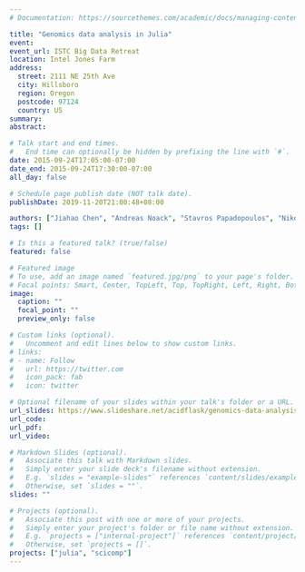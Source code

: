 ```yaml
---
# Documentation: https://sourcethemes.com/academic/docs/managing-content/

title: "Genomics data analysis in Julia"
event:
event_url: ISTC Big Data Retreat
location: Intel Jones Farm
address:
  street: 2111 NE 25th Ave
  city: Hillsboro
  region: Oregon
  postcode: 97124
  country: US
summary:
abstract:

# Talk start and end times.
#   End time can optionally be hidden by prefixing the line with `#`.
date: 2015-09-24T17:05:00-07:00
date_end: 2015-09-24T17:30:00-07:00
all_day: false

# Schedule page publish date (NOT talk date).
publishDate: 2019-11-20T21:00:48+08:00

authors: ["Jiahao Chen", "Andreas Noack", "Stavros Papadopoulos", "Nikolaos Patsopoulos"]
tags: []

# Is this a featured talk? (true/false)
featured: false

# Featured image
# To use, add an image named `featured.jpg/png` to your page's folder. 
# Focal points: Smart, Center, TopLeft, Top, TopRight, Left, Right, BottomLeft, Bottom, BottomRight.
image:
  caption: ""
  focal_point: ""
  preview_only: false

# Custom links (optional).
#   Uncomment and edit lines below to show custom links.
# links:
# - name: Follow
#   url: https://twitter.com
#   icon_pack: fab
#   icon: twitter

# Optional filename of your slides within your talk's folder or a URL.
url_slides: https://www.slideshare.net/acidflask/genomics-data-analysis-in-julia
url_code:
url_pdf: 
url_video:

# Markdown Slides (optional).
#   Associate this talk with Markdown slides.
#   Simply enter your slide deck's filename without extension.
#   E.g. `slides = "example-slides"` references `content/slides/example-slides.md`.
#   Otherwise, set `slides = ""`.
slides: ""

# Projects (optional).
#   Associate this post with one or more of your projects.
#   Simply enter your project's folder or file name without extension.
#   E.g. `projects = ["internal-project"]` references `content/project/deep-learning/index.md`.
#   Otherwise, set `projects = []`.
projects: ["julia", "scicomp"]
---
```

